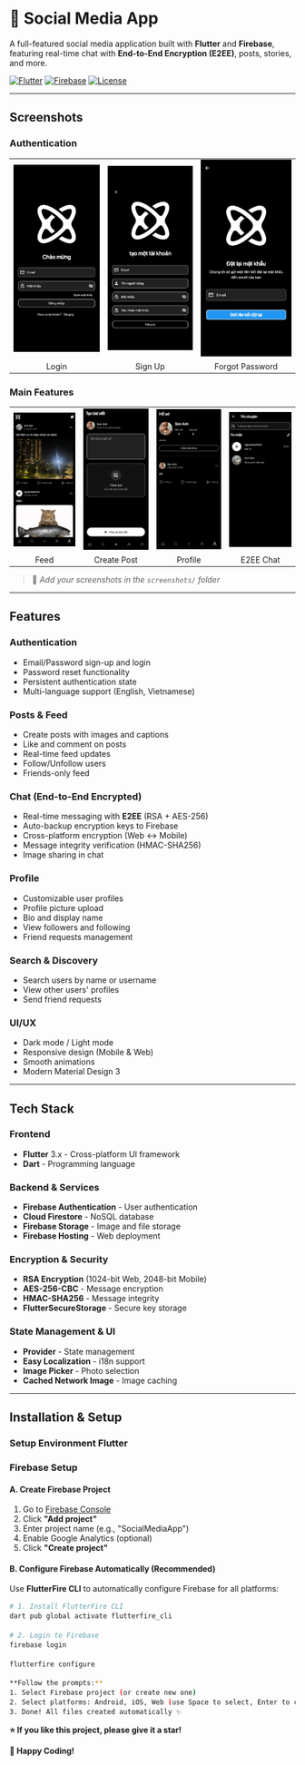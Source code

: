 # 🚀 Social Media App

A full-featured social media application built with **Flutter** and **Firebase**, featuring real-time chat with **End-to-End Encryption (E2EE)**, posts, stories, and more.

[![Flutter](https://img.shields.io/badge/Flutter-3.x-02569B?logo=flutter)](https://flutter.dev)
[![Firebase](https://img.shields.io/badge/Firebase-Latest-FFCA28?logo=firebase)](https://firebase.google.com)
[![License](https://img.shields.io/badge/License-MIT-green.svg)](LICENSE)

---

## Screenshots

### Authentication
<table>
  <tr>
    <td><img src="screenshots/login.png" width="200"/></td>
    <td><img src="screenshots/signup.png" width="200"/></td>
    <td><img src="screenshots/forgot_password.png" width="200"/></td>
  </tr>
  <tr>
    <td align="center">Login</td>
    <td align="center">Sign Up</td>
    <td align="center">Forgot Password</td>
  </tr>
</table>

### Main Features
<table>
  <tr>
    <td><img src="screenshots/feed.png" width="200"/></td>
    <td><img src="screenshots/create_post.png" width="200"/></td>
    <td><img src="screenshots/profile.png" width="200"/></td>
    <td><img src="screenshots/chat.png" width="200"/></td>
  </tr>
  <tr>
    <td align="center">Feed</td>
    <td align="center">Create Post</td>
    <td align="center">Profile</td>
    <td align="center">E2EE Chat</td>
  </tr>
</table>

> 📸 *Add your screenshots in the `screenshots/` folder*

---

## Features

### Authentication
- Email/Password sign-up and login
- Password reset functionality
- Persistent authentication state
- Multi-language support (English, Vietnamese)

###  Posts & Feed
- Create posts with images and captions
- Like and comment on posts
- Real-time feed updates
- Follow/Unfollow users
- Friends-only feed

### Chat (End-to-End Encrypted)
- Real-time messaging with **E2EE** (RSA + AES-256)
- Auto-backup encryption keys to Firebase
- Cross-platform encryption (Web ↔ Mobile)
- Message integrity verification (HMAC-SHA256)
- Image sharing in chat

### Profile
- Customizable user profiles
- Profile picture upload
- Bio and display name
- View followers and following
- Friend requests management

### Search & Discovery
- Search users by name or username
- View other users' profiles
- Send friend requests

### UI/UX
- Dark mode / Light mode
- Responsive design (Mobile & Web)
- Smooth animations
- Modern Material Design 3

---

## Tech Stack

### Frontend
- **Flutter** 3.x - Cross-platform UI framework
- **Dart** - Programming language

### Backend & Services
- **Firebase Authentication** - User authentication
- **Cloud Firestore** - NoSQL database
- **Firebase Storage** - Image and file storage
- **Firebase Hosting** - Web deployment

### Encryption & Security
- **RSA Encryption** (1024-bit Web, 2048-bit Mobile)
- **AES-256-CBC** - Message encryption
- **HMAC-SHA256** - Message integrity
- **FlutterSecureStorage** - Secure key storage

### State Management & UI
- **Provider** - State management
- **Easy Localization** - i18n support
- **Image Picker** - Photo selection
- **Cached Network Image** - Image caching
---

## Installation & Setup

### Setup Environment Flutter 

### Firebase Setup

#### A. Create Firebase Project

1. Go to [Firebase Console](https://console.firebase.google.com/)
2. Click **"Add project"**
3. Enter project name (e.g., "SocialMediaApp")
4. Enable Google Analytics (optional)
5. Click **"Create project"**

#### B. Configure Firebase Automatically (Recommended)

Use **FlutterFire CLI** to automatically configure Firebase for all platforms:

```bash
# 1. Install FlutterFire CLI
dart pub global activate flutterfire_cli

# 2. Login to Firebase
firebase login

flutterfire configure

**Follow the prompts:**
1. Select Firebase project (or create new one)
2. Select platforms: Android, iOS, Web (use Space to select, Enter to confirm)
3. Done! All files created automatically ✨
```
**⭐ If you like this project, please give it a star!**

**🎉 Happy Coding!**
